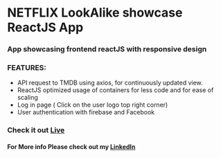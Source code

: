 # NETFLIX LookAlike showcase ReactJS App 

### App showcasing frontend reactJS with responsive design

### FEATURES:

* API request to TMDB using axios, for continuously updated view.
* ReactJS optimized usage of containers for less code and for ease of scaling
* Log in page ( Click on the user logo top right corner)
* User authentication with firebase and Facebook

### Check it out [Live](https://pedro-goncal.github.io/netflix-showcase-reactjs/)


#### For More info Please check out my [LinkedIn](https://www.linkedin.com/in/pedro-goncalves88)